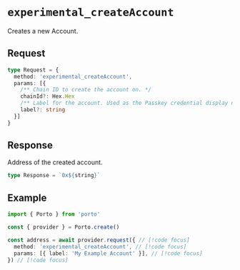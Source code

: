 # `experimental_createAccount`

Creates a new Account.

## Request

```ts
type Request = {
  method: 'experimental_createAccount',
  params: [{ 
    /** Chain ID to create the account on. */
    chainId?: Hex.Hex
    /** Label for the account. Used as the Passkey credential display name. */
    label?: string 
  }]
}
```

## Response

Address of the created account.

```ts
type Response = `0x${string}`
```

## Example

```ts twoslash
import { Porto } from 'porto'

const { provider } = Porto.create()

const address = await provider.request({ // [!code focus]
  method: 'experimental_createAccount', // [!code focus]
  params: [{ label: 'My Example Account' }], // [!code focus]
}) // [!code focus]
```
